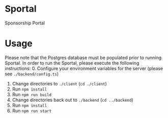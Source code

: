 # Sportal
Sponsorship Portal

# Usage
Please note that the Postgres database must be populated prior to running Sportal.
In order to run the Sportal, please execute the following instructions:
0. Configure your environment variables for the server (please see `./backend/config.ts`)
1. Change directories to `./client` (`cd ./client`)
2. Run `npm install`
3. Run `npm run build`
4. Change directories back out to `./backend` (`cd ../backend`)
5. Run `npm install`
6. Run `npm run start`
